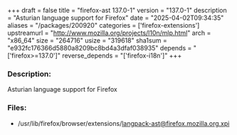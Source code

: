 +++
draft = false
title = "firefox-ast 137.0-1"
version = "137.0-1"
description = "Asturian language support for Firefox"
date = "2025-04-02T09:34:35"
aliases = "/packages/200920"
categories = ['firefox-extensions']
upstreamurl = "http://www.mozilla.org/projects/l10n/mlp.html"
arch = "x86_64"
size = "264716"
usize = "319618"
sha1sum = "e932fc176366d5880a8209bc8bd4a3dfaf038935"
depends = "['firefox>=137.0']"
reverse_depends = "['firefox-i18n']"
+++
### Description: 
Asturian language support for Firefox

### Files: 
* /usr/lib/firefox/browser/extensions/langpack-ast@firefox.mozilla.org.xpi
